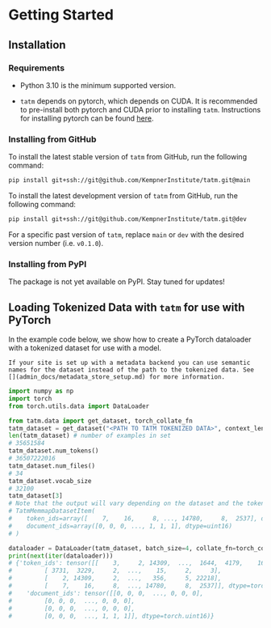 # Getting Started

## Installation

### Requirements

- Python 3.10 is the minimum supported version. 

- `tatm` depends on pytorch, which depends on CUDA. It is recommended to pre-install both pytorch and CUDA prior to installing `tatm`. Instructions for installing pytorch can be found [here](https://pytorch.org/get-started/locally/).


### Installing from GitHub

To install the latest stable version of `tatm` from GitHub, run the following command:

```bash
pip install git+ssh://git@github.com/KempnerInstitute/tatm.git@main
```

To install the latest development version of `tatm` from GitHub, run the following command:

```bash
pip install git+ssh://git@github.com/KempnerInstitute/tatm.git@dev
```

For a specific past version of `tatm`, replace `main` or `dev` with the desired version number (i.e. `v0.1.0`).

### Installing from PyPI

The package is not yet available on PyPI. Stay tuned for updates!

## Loading Tokenized Data with `tatm` for use with PyTorch

In the example code below, we show how to create a PyTorch dataloader with a tokenized dataset for use with a model.

```{note}
If your site is set up with a metadata backend you can use semantic names for the dataset instead of the path to the tokenized data. See [](admin_docs/metadata_store_setup.md) for more information.
```

```python
import numpy as np
import torch
from torch.utils.data import DataLoader

from tatm.data import get_dataset, torch_collate_fn
tatm_dataset = get_dataset("<PATH TO TATM TOKENIZED DATA>", context_length=1024)
len(tatm_dataset) # number of examples in set
# 35651584
tatm_dataset.num_tokens()
# 36507222016
tatm_dataset.num_files()
# 34
tatm_dataset.vocab_size
# 32100
tatm_dataset[3]
# Note that the output will vary depending on the dataset and the tokenization process as the order documents are tokenized may vary.
# TatmMemmapDatasetItem(
#    token_ids=array([    7,    16,     8, ..., 14780,     8,  2537], dtype=uint16), 
#    document_ids=array([0, 0, 0, ..., 1, 1, 1], dtype=uint16)
# )

dataloader = DataLoader(tatm_dataset, batch_size=4, collate_fn=torch_collate_fn)
print(next(iter(dataloader)))
# {'token_ids': tensor([[    3,     2, 14309,  ...,  1644,  4179,    16],
#         [ 3731,  3229,     2,  ...,    15,     2,     3],
#         [    2, 14309,     2,  ...,   356,     5, 22218],
#         [    7,    16,     8,  ..., 14780,     8,  2537]], dtype=torch.uint16), 
#    'document_ids': tensor([[0, 0, 0,  ..., 0, 0, 0],
#         [0, 0, 0,  ..., 0, 0, 0],
#         [0, 0, 0,  ..., 0, 0, 0],
#         [0, 0, 0,  ..., 1, 1, 1]], dtype=torch.uint16)}
```



